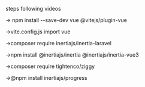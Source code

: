 steps following videos

-> npm install --save-dev vue @vitejs/plugin-vue

->vite.config.js import vue

->composer require inertiajs/inertia-laravel

->npm install @inertiajs/inertia @inertiajs/inertia-vue3

->composer require tightenco/ziggy

->@npm install inertiajs/progress
